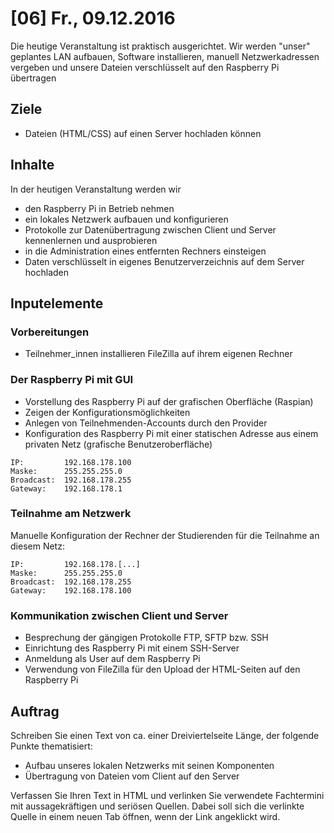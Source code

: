 # [06] Fr., 09.12.2016

Die heutige Veranstaltung ist praktisch ausgerichtet. Wir werden "unser" geplantes LAN aufbauen, Software installieren, manuell Netzwerkadressen vergeben und unsere Dateien verschlüsselt auf den Raspberry Pi übertragen

## Ziele

* Dateien (HTML/CSS) auf einen Server hochladen können

## Inhalte

In der heutigen Veranstaltung werden wir

* den Raspberry Pi in Betrieb nehmen
* ein lokales Netzwerk aufbauen und konfigurieren
* Protokolle zur Datenübertragung zwischen Client und Server kennenlernen und ausprobieren
* in die Administration eines entfernten Rechners einsteigen
* Daten verschlüsselt in eigenes Benutzerverzeichnis auf dem Server hochladen

## Inputelemente

### Vorbereitungen

* Teilnehmer_innen installieren FileZilla auf ihrem eigenen Rechner

### Der Raspberry Pi mit GUI

* Vorstellung des Raspberry Pi auf der grafischen Oberfläche (Raspian)
* Zeigen der Konfigurationsmöglichkeiten
* Anlegen von Teilnehmenden-Accounts durch den Provider
* Konfiguration des Raspberry Pi mit einer statischen Adresse aus einem privaten Netz (grafische Benutzeroberfläche)

```
IP:         192.168.178.100
Maske:      255.255.255.0
Broadcast:  192.168.178.255
Gateway:    192.168.178.1
```

### Teilnahme am Netzwerk

Manuelle Konfiguration der Rechner der Studierenden für die Teilnahme an diesem Netz:

```
IP:         192.168.178.[...]
Maske:      255.255.255.0
Broadcast:  192.168.178.255
Gateway:    192.168.178.100
```

### Kommunikation zwischen Client und Server

* Besprechung der gängigen Protokolle FTP, SFTP bzw. SSH
* Einrichtung des Raspberry Pi mit einem SSH-Server
* Anmeldung als User auf dem Raspberry Pi
* Verwendung von FileZilla für den Upload der HTML-Seiten auf den Raspberry Pi

## Auftrag

Schreiben Sie einen Text von ca. einer Dreiviertelseite Länge, der folgende Punkte thematisiert:

* Aufbau unseres lokalen Netzwerks mit seinen Komponenten
* Übertragung von Dateien vom Client auf den Server

Verfassen Sie Ihren Text in HTML und verlinken Sie verwendete Fachtermini mit aussagekräftigen und seriösen Quellen. Dabei soll sich die verlinkte Quelle in einem neuen Tab öffnen, wenn der Link angeklickt wird.
